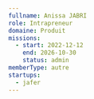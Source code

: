 ```yaml
---
fullname: Anissa JABRI
role: Intrapreneur
domaine: Produit
missions:
  - start: 2022-12-12
    end: 2026-10-30
    status: admin
memberType: autre
startups:
  - jafer
---
```

